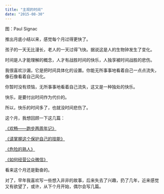 ```yaml
---
title: "主观的时间"
date: "2015-08-30"
---
```


图：Paul Signac

推出月底小结以来，感觉每个月过得更快了。

孩子的一天无比漫长，老人的一天过得飞快。据说这是人的生物钟发生了变化。

时间是人才能理解的概念，人才有战胜时间的快乐，人独享被时间战胜的悲伤。

我很喜欢沙漏，它是把时间具体化的设置。你能无所事事地看着自己一点点流失，像石像看着自己风化。

你暂时没有烦恼，无所事事地看着自己流失，这又是一种独处的快乐。

快乐，是要付出时间作为代价的。

所以，快乐的时间多了，也就没时间悲伤了。

这个月，我想回顾一下这几篇：

[《欢畅——跑步两周年记》](http://mp.weixin.qq.com/s?__biz=MjM5NDU0Mjk2MQ==&mid=208772122&idx=1&sn=48b1f1c381ebaf36e7d72dbc00b106c1&scene=21#wechat_redirect)

[《请掌握这个保护自己的技能》](http://mp.weixin.qq.com/s?__biz=MjM5NDU0Mjk2MQ==&mid=208925870&idx=1&sn=44343f714ac4bb50e758ea96a994e6da&scene=21#wechat_redirect)

[《危险的熟人》](http://mp.weixin.qq.com/s?__biz=MjM5NDU0Mjk2MQ==&mid=208796974&idx=1&sn=b78bfd9ea85dcbfc800aaa09530644bb&scene=21#wechat_redirect)

[《如何经营公众微信》](http://mp.weixin.qq.com/s?__biz=MjM5NDU0Mjk2MQ==&mid=209055451&idx=1&sn=8679c99d249940702de95922d94689da&scene=21#wechat_redirect)

看来这个月还是勤奋的。

对了，早年我喜欢写一些想入非非的故事，后来失去了兴趣，扔了几年，近来感觉又有欲望了，或许，从下个月开始，偶尔会写几篇。

